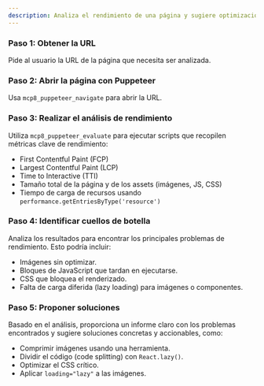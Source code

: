 ```yaml
---
description: Analiza el rendimiento de una página y sugiere optimizaciones.
---
```


### Paso 1: Obtener la URL
Pide al usuario la URL de la página que necesita ser analizada.

### Paso 2: Abrir la página con Puppeteer
Usa `mcp8_puppeteer_navigate` para abrir la URL.

### Paso 3: Realizar el análisis de rendimiento
Utiliza `mcp8_puppeteer_evaluate` para ejecutar scripts que recopilen métricas clave de rendimiento:
-   First Contentful Paint (FCP)
-   Largest Contentful Paint (LCP)
-   Time to Interactive (TTI)
-   Tamaño total de la página y de los assets (imágenes, JS, CSS)
-   Tiempo de carga de recursos usando `performance.getEntriesByType('resource')`

### Paso 4: Identificar cuellos de botella
Analiza los resultados para encontrar los principales problemas de rendimiento. Esto podría incluir:
-   Imágenes sin optimizar.
-   Bloques de JavaScript que tardan en ejecutarse.
-   CSS que bloquea el renderizado.
-   Falta de carga diferida (lazy loading) para imágenes o componentes.

### Paso 5: Proponer soluciones
Basado en el análisis, proporciona un informe claro con los problemas encontrados y sugiere soluciones concretas y accionables, como:
-   Comprimir imágenes usando una herramienta.
-   Dividir el código (code splitting) con `React.lazy()`.
-   Optimizar el CSS crítico.
-   Aplicar `loading="lazy"` a las imágenes.
